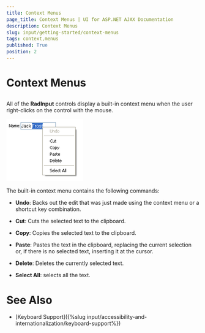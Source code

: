 ```yaml
---
title: Context Menus
page_title: Context Menus | UI for ASP.NET AJAX Documentation
description: Context Menus
slug: input/getting-started/context-menus
tags: context,menus
published: True
position: 2
---
```


# Context Menus



## 

All of the **RadInput** controls display a built-in context menu when the user right-clicks on the control with the mouse.

![Context Menu](images/ContextMenu.png)

The built-in context menu contains the following commands:

* **Undo**: Backs out the edit that was just made using the context menu or a shortcut key combination.

* **Cut**: Cuts the selected text to the clipboard.

* **Copy**: Copies the selected text to the clipboard.

* **Paste**: Pastes the text in the clipboard, replacing the current selection or, if there is no selected text, inserting it at the cursor.

* **Delete**: Deletes the currently selected text.

* **Select All**: selects all the text.

# See Also

 * [Keyboard Support]({%slug input/accessibility-and-internationalization/keyboard-support%})
